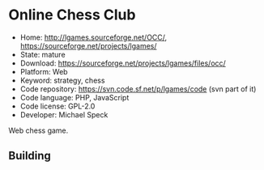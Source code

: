 # Online Chess Club

- Home: http://lgames.sourceforge.net/OCC/, https://sourceforge.net/projects/lgames/
- State: mature
- Download: https://sourceforge.net/projects/lgames/files/occ/
- Platform: Web
- Keyword: strategy, chess
- Code repository: https://svn.code.sf.net/p/lgames/code (svn part of it)
- Code language: PHP, JavaScript
- Code license: GPL-2.0
- Developer: Michael Speck

Web chess game.

## Building

